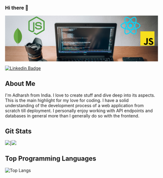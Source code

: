 ### Hi there 👋

<!--
**adiada/adiada** is a ✨ _special_ ✨ repository because its `README.md` (this file) appears on your GitHub profile.

Here are some ideas to get you started:

- 🔭 I’m currently working on ...
- 🌱 I’m currently learning ...
- 👯 I’m looking to collaborate on ...
- 🤔 I’m looking for help with ...
- 💬 Ask me about ...
- 📫 How to reach me: ...
- 😄 Pronouns: ...
- ⚡ Fun fact: ...
-->

<a href="https://www.linkedin.com/in/adharshsuresh369"><img align="center" src="https://raw.githubusercontent.com/adiada/adiada/main/Untitled%20design.png"/></a>

[![Linkedin Badge](https://img.shields.io/badge/-adharshsuresh369-blue?style=plastic-square&logo=Linkedin&logoColor=white&link=https://www.linkedin.com/in/adharshsuresh369/)](https://www.linkedin.com/in/adharshsuresh369/)

## About Me

I'm Adharsh from India. I love to create stuff and dive deep into its aspects. This is the main highlight for my love for coding. I have a solid understanding of the development process of a web application from scratch till deployment. I personally enjoy working with API endpoints and databases in general more than I generally do so with the frontend.

## Git Stats

<img src="https://github-readme-stats.vercel.app/api?username=adiada&&show_icons=true&count_private=true&theme=radical"/>|<img src="https://github-readme-streak-stats.herokuapp.com/?user=adiada&theme=radical"/>

## Top Programming Languages

![Top Langs](https://github-readme-stats.vercel.app/api/top-langs/?username=adiada&theme=radical&title_color=8E2DE2&text_color=fff)
